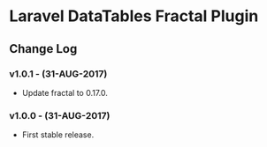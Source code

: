 # Laravel DataTables Fractal Plugin

## Change Log

### v1.0.1 - (31-AUG-2017)
- Update fractal to 0.17.0.

### v1.0.0 - (31-AUG-2017)
- First stable release.
